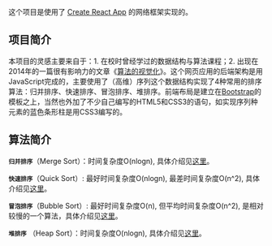 这个项目是使用了 [Create React App](https://github.com/facebook/create-react-app) 的网络框架实现的。

## 项目简介

本项目的灵感主要来自于：1. 在校时曾经学过的数据结构与算法课程；2. 出现在2014年的一篇很有影响力的文章《[算法的视觉化](https://bost.ocks.org/mike/algorithms/)》。这个网页应用的后端架构是用JavaScript完成的，主要使用了（高维）序列这个数据结构实现了4种常用的排序算法：归并排序、快速排序、冒泡排序、堆排序。前端布局是建立在[Bootstrap](https://getbootstrap.com/)的模板之上，当然也外加了不少自己编写的HTML5和CSS3的语句，如实现序列种元素的蓝色条形柱是用CSS3编写的。

## 算法简介

**`归并排序`**（Merge Sort）：时间复杂度O(nlogn), 具体介绍见[这里](https://www.cnblogs.com/DSNFZ/articles/7745785.html)。

**`快速排序`**（Quick Sort）: 最好时间复杂度O(nlogn), 最差时间复杂度O(n^2), 具体介绍见[这里](https://dracarys.github.io/2019/08/20/Algorithm-club-quicksort/)。

**`冒泡排序`**（Bubble Sort）: 最好时间复杂度O(n), 但平均时间复杂度O(n^2), 是相对较慢的一个算法，具体介绍见[这里](https://my.oschina.net/u/2312175/blog/668283)。

**`堆排序`** （Heap Sort）：时间复杂度O(nlogn), 具体介绍见[这里](https://blog.csdn.net/xiajun07061225/article/details/7602979)。
